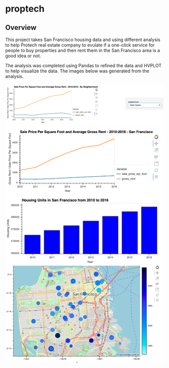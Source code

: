 # proptech

## Overview 
This project takes San Francisco housing data and using different analysis to help Protech real estate company to evulate if a one-click service for people to buy properties and then rent them in the San Francisco area is a good idea or not. 

The analysis was completed using Pandas to refined the data and HVPLOT to help visualize the data. The images below was generated from the analysis. 

![image pricing-info-by-neighborhood](Images/pricing-info-by-neighborhood.png)
![image avg-sale-px-sq-foot-gross-rent](Images/avg-sale-px-sq-foot-gross-rent.png)
![image zoomed-housing-units-by-year](Images/zoomed-housing-units-by-year.png)
![image 6-4-geoviews-plot](Images/6-4-geoviews-plot.png)